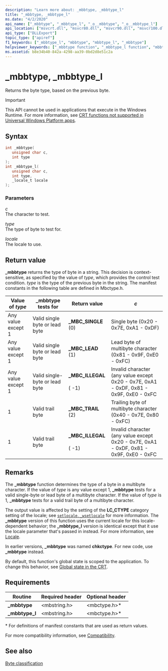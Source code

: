 ```yaml
---
description: "Learn more about: _mbbtype, _mbbtype_l"
title: "_mbbtype, _mbbtype_l"
ms.date: "4/2/2020"
api_name: ["_mbbtype", "_mbbtype_l", "_o__mbbtype", "_o__mbbtype_l"]
api_location: ["msvcrt.dll", "msvcr80.dll", "msvcr90.dll", "msvcr100.dll", "msvcr100_clr0400.dll", "msvcr110.dll", "msvcr110_clr0400.dll", "msvcr120.dll", "msvcr120_clr0400.dll", "ucrtbase.dll", "api-ms-win-crt-multibyte-l1-1-0.dll", "api-ms-win-crt-private-l1-1-0.dll"]
api_type: ["DLLExport"]
topic_type: ["apiref"]
f1_keywords: ["_mbbtype_l", "mbbtype", "mbbtype_l", "_mbbtype"]
helpviewer_keywords: ["_mbbtype function", "_mbbtype_l function", "mbbtype function", "mbbtype_l function"]
ms.assetid: b8e34b40-842a-4298-aa39-0bd2d8e51c2a
---
```

# _mbbtype, _mbbtype_l

Returns the byte type, based on the previous byte.

> [!IMPORTANT]
> This API cannot be used in applications that execute in the Windows Runtime. For more information, see [CRT functions not supported in Universal Windows Platform apps](../../cppcx/crt-functions-not-supported-in-universal-windows-platform-apps.md).

## Syntax

```C
int _mbbtype(
   unsigned char c,
   int type
);
int _mbbtype_l(
   unsigned char c,
   int type,
   _locale_t locale
);
```

### Parameters

*c*<br/>
The character to test.

*type*<br/>
The type of byte to test for.

*locale*<br/>
The locale to use.

## Return value

**_mbbtype** returns the type of byte in a string. This decision is context-sensitive, as specified by the value of *type*, which provides the control test condition. *type* is the type of the previous byte in the string. The manifest constants in the following table are defined in Mbctype.h.

|Value of *type*|**_mbbtype** tests for|Return value|*c*|
|---------------------|--------------------------|------------------|---------|
|Any value except 1|Valid single byte or lead byte|**_MBC_SINGLE** (0)|Single byte (0x20 - 0x7E, 0xA1 - 0xDF)|
|Any value except 1|Valid single byte or lead byte|**_MBC_LEAD** (1)|Lead byte of multibyte character (0x81 - 0x9F, 0xE0 - 0xFC)|
|Any value except 1|Valid single-byte or lead byte|**_MBC_ILLEGAL**<br /><br /> ( -1)|Invalid character (any value except 0x20 - 0x7E, 0xA1 - 0xDF, 0x81 - 0x9F, 0xE0 - 0xFC|
|1|Valid trail byte|**_MBC_TRAIL** (2)|Trailing byte of multibyte character (0x40 - 0x7E, 0x80 - 0xFC)|
|1|Valid trail byte|**_MBC_ILLEGAL**<br /><br /> ( -1)|Invalid character (any value except 0x20 - 0x7E, 0xA1 - 0xDF, 0x81 - 0x9F, 0xE0 - 0xFC|

## Remarks

The **_mbbtype** function determines the type of a byte in a multibyte character. If the value of *type* is any value except 1, **_mbbtype** tests for a valid single-byte or lead byte of a multibyte character. If the value of *type* is 1, **_mbbtype** tests for a valid trail byte of a multibyte character.

The output value is affected by the setting of the **LC_CTYPE** category setting of the locale; see [`setlocale`, `_wsetlocale`](setlocale-wsetlocale.md) for more information. The **_mbbtype** version of this function uses the current locale for this locale-dependent behavior; the **_mbbtype_l** version is identical except that it use the locale parameter that's passed in instead. For more information, see [Locale](../locale.md).

In earlier versions, **_mbbtype** was named **chkctype**. For new code, use **_mbbtype** instead.

By default, this function's global state is scoped to the application. To change this behavior, see [Global state in the CRT](../global-state.md).

## Requirements

|Routine|Required header|Optional header|
|-------------|---------------------|---------------------|
|**_mbbtype**|\<mbstring.h>|\<mbctype.h>*|
|**_mbbtype_l**|\<mbstring.h>|\<mbctype.h>*|

\* For definitions of manifest constants that are used as return values.

For more compatibility information, see [Compatibility](../compatibility.md).

## See also

[Byte classification](../byte-classification.md)

